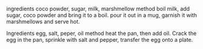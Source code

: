 ingredients 
coco powder, sugar, milk, marshmellow 
method 
boil milk, add sugar, coco powder and bring it to a boil. pour it out in a mug, garnish it with marshmellows and serve hot.


Ingredients
egg, salt, peper, oil
method
heat the pan, then add oil. Crack the egg in the pan, sprinkle with salt and pepper, transfer the egg onto a plate.
